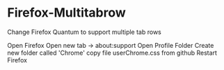 # Firefox-Multitabrow
Change Firefox Quantum to support multiple tab rows

Open Firefox
Open new tab -> about:support
Open Profile Folder
Create new folder called 'Chrome'
copy file userChrome.css from github
Restart Firefox
